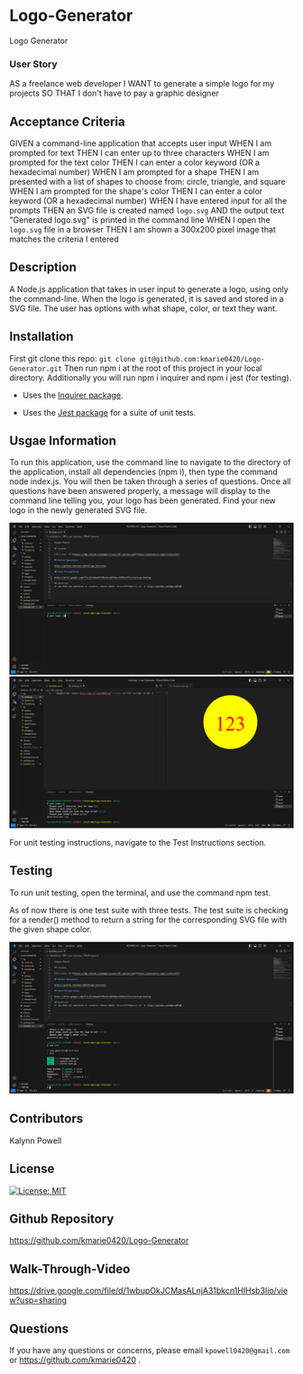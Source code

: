 # Logo-Generator
Logo Generator
### User Story

AS a freelance web developer
I WANT to generate a simple logo for my projects
SO THAT I don't have to pay a graphic designer

## Acceptance Criteria

GIVEN a command-line application that accepts user input
WHEN I am prompted for text
THEN I can enter up to three characters
WHEN I am prompted for the text color
THEN I can enter a color keyword (OR a hexadecimal number)
WHEN I am prompted for a shape
THEN I am presented with a list of shapes to choose from: circle, triangle, and square
WHEN I am prompted for the shape's color
THEN I can enter a color keyword (OR a hexadecimal number)
WHEN I have entered input for all the prompts
THEN an SVG file is created named `logo.svg`
AND the output text "Generated logo.svg" is printed in the command line
WHEN I open the `logo.svg` file in a browser
THEN I am shown a 300x200 pixel image that matches the criteria I entered

## Description

A Node.js application that takes in user input to generate a logo, using only the command-line. When the logo is generated, it is saved and stored in a SVG file. The user has options with what shape, color, or text they want.

## Installation

First git clone this repo: `git clone git@github.com:kmarie0420/Logo-Generator.git` 
Then run npm i at the root of this project in your local directory.
Additionally you will run npm i inquirer and npm i jest (for testing).

  * Uses the [Inquirer package](https://www.npmjs.com/package/inquirer/v/8.2.4).

  * Uses the [Jest package](https://www.npmjs.com/package/jest) for a suite of unit tests.

## Usgae Information

To run this application, use the command line to navigate to the directory of the application, install all dependencies (npm i), then type the command node index.js. You will then be taken through a series of questions. Once all questions have been answered properly, a message will display to the command line telling you, your logo has been generated. Find your new logo in the newly generated SVG file.

![Alt text](2023-06-27.png)
![Alt text](<2023-06-27 (3).png>)

For unit testing instructions, navigate to the Test Instructions section.

## Testing

To run unit testing, open the terminal, and use the command npm test.

As of now there is one test suite with three tests. The test suite is checking for a render() method to return a string for the corresponding SVG file with the given shape color.

![Alt text](<2023-06-27 (2).png>)

## Contributors

Kalynn Powell

## License

[![License: MIT](https://img.shields.io/badge/License-MIT-yellow.svg)](https://opensource.org/licenses/MIT)

## Github Repository

https://github.com/kmarie0420/Logo-Generator

## Walk-Through-Video

https://drive.google.com/file/d/1wbupOkJCMasALnjA31bkcn1HIHsb3Iio/view?usp=sharing

## Questions
If you have any questions or concerns, please email `kpowell0420@gmail.com` or https://github.com/kmarie0420 .  



